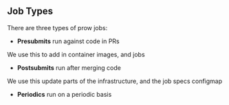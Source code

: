 ## Job Types

There are three types of prow jobs:

- **Presubmits** run against code in PRs

We use this to add in container images, and jobs

- **Postsubmits** run after merging code

We use this update parts of the infrastructure, and the job specs configmap

- **Periodics** run on a periodic basis




